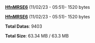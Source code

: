 [**HfnMRSE6**](/data/HfnMRSE6.txt) (11/02/23 - 05:51)- 1520 bytes

[**HfnMRSE6**](/data/HfnMRSE6.txt) (11/02/23 - 05:51)- 1520 bytes

**Total Datas**: 9403

**Total Size**: 63.34 MB / 63.3 MB